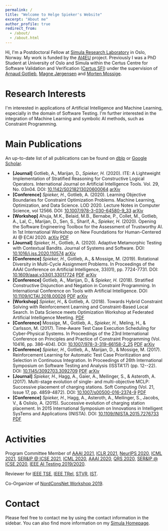 ```yaml
---
permalink: /
title: "Welcome to Helge Spieker's Website"
excerpt: "About me"
author_profile: true
redirect_from: 
  - /about/
  - /about.html
---
```


Hi, I'm a Postdoctoral Fellow at [Simula Research Laboratory](https://www.simula.no/) in Oslo, Norway.
My work is funded by the [AI4EU](https://www.ai4eu.eu/) project.
Previously I was a PhD Student at University of Oslo and Simula within the Certus Centre for Software Validation and Verification ([Certus SFI](http://www.certus-sfi.no/)) under the supervision of [Arnaud Gotlieb](https://www.simula.no/people/arnaud), [Magne Jørgensen](https://www.simula.no/people/magnej) and [Morten Mossige](https://www.uis.no/article.php?articleID=74495&categoryID=11198).

Research Interests
======

I'm interested in applications of Artificial Intelligence and Machine Learning, especially in the domain of Software Testing. 
I'm further interested in the integration of Machine Learning and symbolic AI methods, such as Constraint
Programming.

Main Publications
======

An up-to-date list of all publications can be found on [dblp](https://dblp.org/pid/169/5121) or [Google Scholar](https://scholar.google.com/citations?user=SMvVsioAAAAJ&hl=en&oi=ao).

* **[Journal]** Gotlieb, A., Marijan, D., _Spieker, H._ (2020). ITE: A Lightweight Implementation of Stratified Reasoning for Constructive Logical Operators. International Journal on Artificial Intelligence Tools. Vol. 29, No. 03n04. DOI: [10.1142/S0218213020600064](https://doi.org/10.1142/S0218213020600064)
[arXiv](https://arxiv.org/abs/1811.03906)
* **[Conference]** _Spieker, H._, Gotlieb, A. (2020). Learning Objective Boundaries for Constraint Optimization Problems. Machine Learning, Optimization, and Data Science. LOD 2020. Lecture Notes in Computer Science, vol 12566. DOI: [10.1007/978-3-030-64580-9_33](https://doi.org/10.1007/978-3-030-64580-9_33) [arXiv](https://arxiv.org/abs/2006.11560)
* **[Workshop]** Ahuja, M.K., Belaid, M.B., Bernabe, P., Collet, M., Gotlieb, A., Lal, C., Marijan, D., Sen, S., Sharif, A., _Spieker, H._ (2020). Opening the Software Engineering Toolbox for the Assessment of Trustworthy AI. In 1st International Workshop on New Foundations for Human-Centered AI @ ECAI 2020. [arXiv](https://arxiv.org/abs/2007.07768) [PDF](http://ceur-ws.org/Vol-2659/ahuja.pdf)
* **[Journal]** _Spieker, H._, Gotlieb, A. (2020). Adaptive Metamorphic Testing with Contextual Bandits. Journal of Systems and Software. DOI: [10.1016/j.jss.2020.110574](https://doi.org/10.1016/j.jss.2020.110574) [arXiv](https://arxiv.org/abs/1910.00262)
* **[Conference]** _Spieker, H._, Gotlieb, A., & Mossige, M. (2019). Rotational Diversity in Multi-Cycle Assignment Problems. In Proceedings of the AAAI Conference on Artificial Intelligence, 33(01), pp. 7724-7731. DOI: [10.1609/aaai.v33i01.33017724](https://doi.org/10.1609/aaai.v33i01.33017724)
[PDF](files/Spieker_et_al._-_2019_-_Rotational_Diversity_in_Multi-Cycle_Assignment_Problems.pdf) 
[arXiv](https://arxiv.org/abs/1811.03496)
* **[Conference]** Gotlieb, A., Marijan, D., & _Spieker, H._ (2018). Stratified Constructive Disjunction and Negation in Constraint Programming. In International Conference on Tools with Artificial Intelligence. DOI: [10.1109/ICTAI.2018.00026](https://doi.org/10.1109/ICTAI.2018.00026)
[PDF](files/Gotlieb_Marijan_Spieker_-_2018_-_Stratified_Constructive_Disjunction_and_Negation_in_Constraint_Programming.pdf) 
[arXiv](https://arxiv.org/abs/1811.03906v1)
* **[Workshop]** _Spieker, H._, & Gotlieb, A. (2018). Towards Hybrid Constraint Solving with Reinforcement Learning and Constraint-Based Local Search. In Data Science meets Optimization Workshop at Federated Artificial Intelligence Meeting.
[PDF](files/Spieker_Gotlieb_-_2018_-_Towards_Hybrid_Constraint_Solving_with_Reinforcement_Learning_and_Constraint-Based_Local_Search.pdf)
* **[Conference]** Mossige, M., Gotlieb, A., _Spieker, H._, Meling, H., & Carlsson, M. (2017). Time-Aware Test Case Execution Scheduling for Cyber-Physical Systems. In Proceedings of the 23rd International Conference on Principles and Practice of Constraint Programming (Vol. 10416, pp. 386–404). DOI: [10.1007/978-3-319-66158-2\_25](https://doi.org/10.1007/978-3-319-66158-2_25)
[PDF](files/Mossige_et_al._-_2017_-_Time-Aware_Test_Case_Execution_Scheduling_for_Cyber-Physical_Systems.pdf) 
[arXiv](https://arxiv.org/abs/1902.04627)
* **[Conference]** _Spieker, H._, Gotlieb, A., Marijan, D., & Mossige, M. (2017). Reinforcement Learning for Automatic Test Case Prioritization and Selection in Continuous Integration. In Proceedings of 26th International Symposium on Software Testing and Analysis (ISSTA’17) (pp. 12--22). DOI: [10.1145/3092703.3092709](https://doi.org/10.1145/3092703.3092709) 
[PDF](files/Spieker_et_al._-_2017_-_Reinforcement_Learning_for_Automatic_Test_Case_Prioritization_and_Selection_in_Continuous_Integration.pdf) 
[arXiv](https://arxiv.org/abs/1811.04122)
* **[Journal]** _Spieker, H._, Hagg, A., Gaier, A., Meilinger, S., & Asteroth, A. (2017). Multi-stage evolution of single- and multi-objective MCLP: Successive placement of charging stations. Soft Computing (Vol. 21, Issue 17, pp. 4859-4872). DOI: [10.1007/s00500-016-2374-9](https://doi.org/10.1007/s00500-016-2374-9)
[PDF](files/Spieker_et_al._-_2017_-_Multi-stage_evolution_of_single-_and_multi-objective_MCLP.pdf)
* **[Conference]** _Spieker, H._, Hagg, A., Asteroth, A., Meilinger, S., Jacobs, V., & Oslislo, A. (2015). Successive evolution of charging station placement. In 2015 International Symposium on Innovations in Intelligent SysTems and Applications (INISTA). DOI: [10.1109/INISTA.2015.7276733](https://doi.org/10.1109/INISTA.2015.7276733)
[PDF](files/Spieker_et_al._-_2015_-_Successive_evolution_of_charging_station_placement.pdf)

Activities
======

Program Committee Member of [AAAI 2021](https://aaai.org/Conferences/AAAI-21/), [ICLR 2021](https://iclr.cc/Conferences/2021/), [NeurIPS 2020](https://nips.cc/Conferences/2020/), [ICML 2021](https://icml.cc/Conferences/2021), [SER&IP @ ICSE 2021](https://dumari.github.io/serip2021/), [ICML 2020](https://icml.cc/Conferences/2020), [AAAI 2020](https://aaai.org/Conferences/AAAI-20/), [QRS 2020](https://qrs20.techconf.org/), [SER&IP @ ICSE 2020](https://dumari.github.io/serip2020/), [IEEE AI Testing 2019/2020](http://ieeeaitests.com/).

Reviewer for [IEEE TSE](https://www.computer.org/csdl/journal/ts), [IEEE TRel](https://rs.ieee.org/publications/transactions-on-reliability.html), [STVR](https://onlinelibrary.wiley.com/journal/10991688), [IST](https://www.journals.elsevier.com/information-and-software-technology).

Co-Organizer of [NordConsNet Workshop 2019](https://nordconsnet19.github.io/).

Contact
======
Please feel free to contact me by using the contact information in the sidebar.
You can also find more information on my [Simula Homepage](https://www.simula.no/people/helge).
